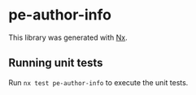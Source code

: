 # pe-author-info

This library was generated with [Nx](https://nx.dev).

## Running unit tests

Run `nx test pe-author-info` to execute the unit tests.
